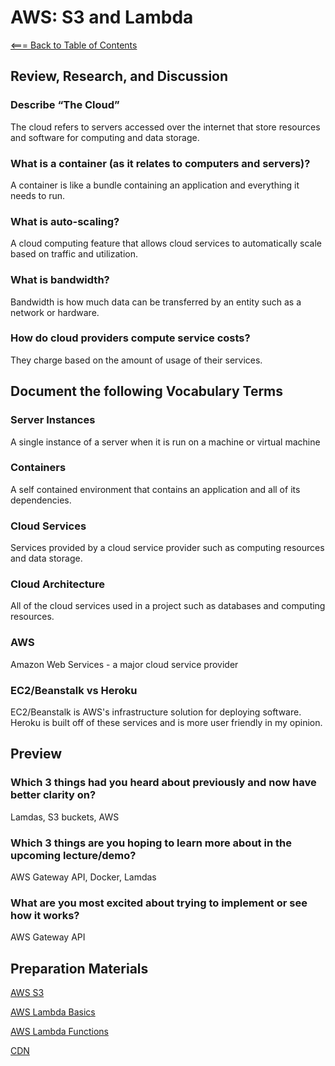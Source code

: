 # AWS: S3 and Lambda

[<=== Back to Table of Contents](https://peterjast.github.io/reading-notes/)

## Review, Research, and Discussion

### Describe “The Cloud”

The cloud refers to servers accessed over the internet that store resources and software for computing and data storage.

### What is a container (as it relates to computers and servers)?

A container is like a bundle containing an application and everything it needs to run.

### What is auto-scaling?

A cloud computing feature that allows cloud services to automatically scale based on traffic and utilization.

### What is bandwidth?

Bandwidth is how much data can be transferred by an entity such as a network or hardware.

### How do cloud providers compute service costs?

They charge based on the amount of usage of their services.

## Document the following Vocabulary Terms

### Server Instances

A single instance of a server when it is run on a machine or virtual machine

### Containers

A self contained environment that contains an application and all of its dependencies.

### Cloud Services

Services provided by a cloud service provider such as computing resources and data storage.

### Cloud Architecture

All of the cloud services used in a project such as databases and computing resources.

### AWS

Amazon Web Services - a major cloud service provider

### EC2/Beanstalk vs Heroku

EC2/Beanstalk is AWS's infrastructure solution for deploying software. Heroku is built off of these services and is more user friendly in my opinion.

## Preview

### Which 3 things had you heard about previously and now have better clarity on?

Lamdas, S3 buckets, AWS

### Which 3 things are you hoping to learn more about in the upcoming lecture/demo?

AWS Gateway API, Docker, Lamdas

### What are you most excited about trying to implement or see how it works?

AWS Gateway API

## Preparation Materials

[AWS S3](https://aws.amazon.com/s3/)

[AWS Lambda Basics](https://www.serverless.com/aws-lambda)

[AWS Lambda Functions](https://aws.amazon.com/lambda/)

[CDN](https://cyberhoot.com/cybrary/content-delivery-network-cdn/)
